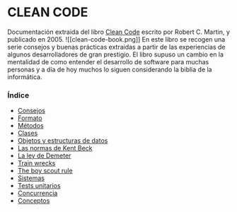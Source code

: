 # CLEAN CODE

Documentación extraida del libro [Clean Code](https://www.amazon.com/Clean-Code-Handbook-Software-Craftsmanship/dp/0132350882) escrito por Robert C. Martin, y publicado en 2005.
![[clean-code-book.png]]
En este libro se recogen una serie consejos y buenas prácticas extraidas a partir de las experiencias de algunos desarrolladores de gran prestigio.
El libro supuso un cambio en la mentalidad de como entender el desarrollo de software para muchas personas y a día de hoy muchos lo siguen considerando la biblia de la informática.

### Índice
- [Consejos](obsidian://open?vault=Lecturas&file=CLEAN%20CODE%2FConsejos)
- [Formato](obsidian://open?vault=Lecturas&file=CLEAN%20CODE%2FFormato)
- [Métodos](obsidian://open?vault=Lecturas&file=CLEAN%20CODE%2FM%C3%A9todos)
- [Clases](obsidian://open?vault=Lecturas&file=CLEAN%20CODE%2FClases)
- [Objetos y estructuras de datos](obsidian://open?vault=Lecturas&file=CLEAN%20CODE%2FObjetos%20y%20estructuras%20de%20datos)
- [Las normas de Kent Beck](obsidian://open?vault=Lecturas&file=CLEAN%20CODE%2FLas%20normas%20de%20Kent%20Beck)
- [La ley de Demeter](obsidian://open?vault=Lecturas&file=CLEAN%20CODE%2FLa%20ley%20de%20Demeter)
- [Train wrecks](obsidian://open?vault=Lecturas&file=CLEAN%20CODE%2FTrain%20wrecks)
- [The boy scout rule](obsidian://open?vault=Lecturas&file=CLEAN%20CODE%2FThe%20boy%20scout%20rule)
- [Sistemas](obsidian://open?vault=Lecturas&file=CLEAN%20CODE%2FSistemas)
- [Tests unitarios](obsidian://open?vault=Lecturas&file=CLEAN%20CODE%2FTests%20unitarios)
- [Concurrencia](obsidian://open?vault=Lecturas&file=CLEAN%20CODE%2FConcurrencia)
- [Conceptos](obsidian://open?vault=Lecturas&file=CLEAN%20CODE%2FConceptos)